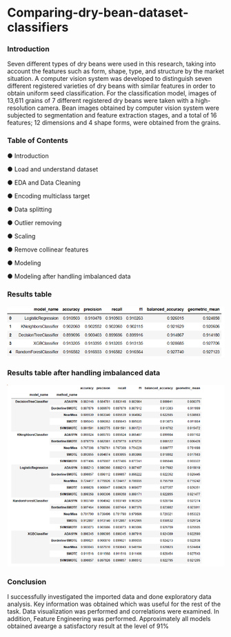 # Comparing-dry-bean-dataset-classifiers

### Introduction
Seven different types of dry beans were used in this research, taking into account the features such as form, shape, type, and structure by the market situation. A computer vision system was developed to distinguish seven different registered varieties of dry beans with similar features in order to obtain uniform seed classification. For the classification model, images of 13,611 grains of 7 different registered dry beans were taken with a high-resolution camera. Bean images obtained by computer vision system were subjected to segmentation and feature extraction stages, and a total of 16 features; 12 dimensions and 4 shape forms, were obtained from the grains.
### Table of Contents
&#9679; Introduction

&#9679; Load and understand dataset

&#9679; EDA and Data Cleaning

&#9679; Encoding multiclass target

&#9679; Data splitting

&#9679; Outlier removing

&#9679; Scaling

&#9679; Remove collinear features

&#9679; Modeling

&#9679; Modeling after handling imbalanced data

### Results table
![My Image](https://github.com/ShikhamirovSarkhan/Comparing-dry-bean-dataset-classifiers/blob/edd2ab4dffcbd0e78b067a4d8af0d35153ab157f/results%20table.png)

### Results table after handling imbalanced data
![My Image](https://github.com/ShikhamirovSarkhan/Comparing-dry-bean-dataset-classifiers/blob/f6f8cca1d1a29bc51d6fb0256d2bd7319f712d7f/results%20table3.png)

### Conclusion
I successfully investigated the imported data and done exploratory data analysis. Key information was obtained which was useful for the rest of the task. Data visualization was performed and correlations were examined. In addition, Feature Engineering was performed. Approximately all models obtained avearge a satisfactory result at the level of 91%
